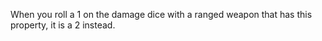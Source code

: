 When you roll a 1 on the damage dice with a ranged weapon that has this property, it is a 2 instead.
